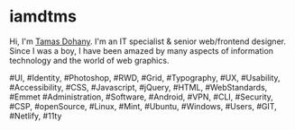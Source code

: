 # iamdtms

Hi, I'm [Tamas Dohany](https://iamdtms.hu/). I'm an IT specialist & senior web/frontend designer. Since I was a boy, I have been amazed by many aspects of information technology and the world of web graphics.

#UI, #Identity, #Photoshop, #RWD, #Grid, #Typography, #UX, #Usability, #Accessibility, #CSS, #Javascript, #jQuery, #HTML, #WebStandards, #Emmet #Administration, #Software, #Android, #VPN, #CLI, #Security, #CSP, #openSource, #Linux, #Mint, #Ubuntu, #Windows, #Users, #GIT, #Netlify, #11ty
